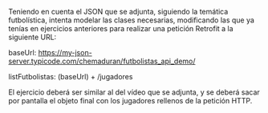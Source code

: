 Teniendo en cuenta el JSON que se adjunta, siguiendo la temática futbolística, intenta modelar las clases necesarias, modificando las que ya tenías en ejercicios anteriores para realizar una petición Retrofit a la siguiente URL:

baseUrl: https://my-json-server.typicode.com/chemaduran/futbolistas_api_demo/

listFutbolistas: (baseUrl) + /jugadores

El ejercicio deberá ser similar al del vídeo que se adjunta, y se deberá sacar por pantalla el objeto final con los jugadores rellenos de la petición HTTP.
